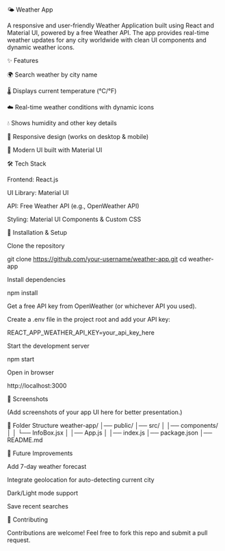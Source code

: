 🌤 Weather App

A responsive and user-friendly Weather Application built using React and Material UI, powered by a free Weather API.
The app provides real-time weather updates for any city worldwide with clean UI components and dynamic weather icons.

✨ Features

🌍 Search weather by city name

🌡 Displays current temperature (°C/°F)

☁️ Real-time weather conditions with dynamic icons

💧 Shows humidity and other key details

📱 Responsive design (works on desktop & mobile)

🎨 Modern UI built with Material UI

🛠️ Tech Stack

Frontend: React.js

UI Library: Material UI

API: Free Weather API (e.g., OpenWeather API)

Styling: Material UI Components & Custom CSS

🚀 Installation & Setup

Clone the repository

git clone https://github.com/your-username/weather-app.git
cd weather-app


Install dependencies

npm install


Get a free API key from OpenWeather
 (or whichever API you used).

Create a .env file in the project root and add your API key:

REACT_APP_WEATHER_API_KEY=your_api_key_here


Start the development server

npm start


Open in browser

http://localhost:3000

📸 Screenshots

(Add screenshots of your app UI here for better presentation.)

📂 Folder Structure
weather-app/
│── public/
│── src/
│   │── components/
│   │   └── InfoBox.jsx
│   │── App.js
│   │── index.js
│── package.json
│── README.md

🔮 Future Improvements

Add 7-day weather forecast

Integrate geolocation for auto-detecting current city

Dark/Light mode support

Save recent searches

🤝 Contributing

Contributions are welcome! Feel free to fork this repo and submit a pull request.